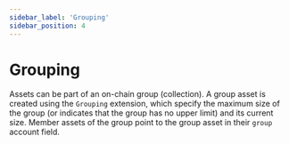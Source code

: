 ```yaml
---
sidebar_label: 'Grouping'
sidebar_position: 4
---
```


# Grouping

Assets can be part of an on-chain group (collection). A group asset is created using the `Grouping` extension, which specify the maximum size of the group (or indicates that the group has no upper limit) and its current size. Member assets of the group point to the group asset in their `group` account field.